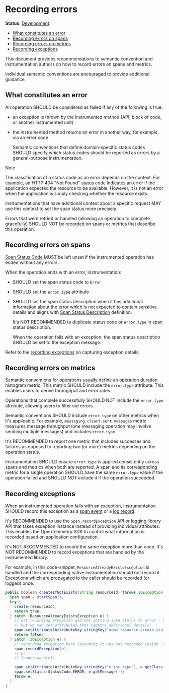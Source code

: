 <!--- Hugo front matter used to generate the website version of this page:
linkTitle: Recording errors
--->

# Recording errors

**Status**: [Development][DocumentStatus].

<!-- toc -->

- [What constitutes an error](#what-constitutes-an-error)
- [Recording errors on spans](#recording-errors-on-spans)
- [Recording errors on metrics](#recording-errors-on-metrics)
- [Recording exceptions](#recording-exceptions)

<!-- tocstop -->

This document provides recommendations to semantic convention and instrumentation authors
on how to record errors on spans and metrics.

Individual semantic conventions are encouraged to provide additional guidance.

## What constitutes an error

An operation SHOULD be considered as failed if any of the following is true:

- an exception is thrown by the instrumented method (API, block of code, or another instrumented unit)
- the instrumented method returns an error in another way, for example, via an error code

  Semantic conventions that define domain-specific status codes SHOULD specify
  which status codes should be reported as errors by a general-purpose instrumentation.

> [!NOTE]
>
> The classification of a status code as an error depends on the context.
> For example, an HTTP 404 "Not Found" status code indicates an error if the application
> expected the resource to be available. However, it is not an error when the
> application is simply checking whether the resource exists.
>
> Instrumentations that have additional context about a specific request MAY use
> this context to set the span status more precisely.

Errors that were retried or handled (allowing an operation to complete gracefully) SHOULD NOT
be recorded on spans or metrics that describe this operation.

## Recording errors on spans

[Span Status Code][SpanStatus] MUST be left unset if the instrumented operation has
ended without any errors.

When the operation ends with an error, instrumentation:

- SHOULD set the span status code to `Error`
- SHOULD set the [`error.type`](/docs/attributes-registry/error.md#error-type) attribute
- SHOULD set the span status description when it has additional information
  about the error which is not expected to contain sensitive details and aligns
  with [Span Status Description][SpanStatus] definition.

  It's NOT RECOMMENDED to duplicate status code or `error.type` in span status description.

  When the operation fails with an exception, the span status description SHOULD be set to
  the exception message.

Refer to the [recording exceptions](#recording-exceptions) on capturing exception
details.

## Recording errors on metrics

Semantic conventions for operations usually define an operation duration histogram
metric. This metric SHOULD include the `error.type` attribute. This enables users to derive
throughput and error rates.

Operations that complete successfully SHOULD NOT include the `error.type` attribute,
allowing users to filter out errors.

Semantic conventions SHOULD include `error.type` on other metrics when it's applicable.
For example, `messaging.client.sent.messages` metric measures message throughput (one
messaging operation may involve sending multiple messages) and includes `error.type`.

It's RECOMMENDED to report one metric that includes successes and failures as opposed
to reporting two (or more) metrics depending on the operation status.

Instrumentation SHOULD ensure `error.type` is applied consistently across spans
and metrics when both are reported. A span and its corresponding metric for a single
operation SHOULD have the same `error.type` value if the operation failed and SHOULD NOT
include it if the operation succeeded.

## Recording exceptions

When an instrumented operation fails with an exception, instrumentation SHOULD record
this exception as a [span event](/docs/exceptions/exceptions-spans.md) or a [log record](/docs/exceptions/exceptions-logs.md).

It's RECOMMENDED to use the `Span.recordException` API or logging library API that takes exception instance
instead of providing individual attributes. This enables the OpenTelemetry SDK to
control what information is recorded based on application configuration.

It's NOT RECOMMENDED to record the same exception more than once.
It's NOT RECOMMENDED to record exceptions that are handled by the instrumented library.

For example, in this code-snippet, `ResourceAlreadyExistsException` is handled and the corresponding
native instrumentation should not record it. Exceptions which are propagated
to the caller should be recorded (or logged) once.

```java
public boolean createIfNotExists(String resourceId) throws IOException {
  Span span = startSpan();
  try {
    create(resourceId);
    return true;
  } catch (ResourceAlreadyExistsException e) {
    // not recording exception and not setting span status to error - exception is handled
    // but we can set attributes that capture additional details
    span.setAttribute(AttributeKey.stringKey("acme.resource.create.status"), "already_exists");
    return false;
  } catch (IOException e) {
    // recording exception here (assuming it was not recorded inside `create` method)
    span.recordException(e);
    // or
    // logger.warn(e);

    span.setAttribute(AttributeKey.stringKey("error.type"), e.getClass().getCanonicalName())
    span.setStatus(StatusCode.ERROR, e.getMessage());
    throw e;
  }
}
```

[DocumentStatus]: https://opentelemetry.io/docs/specs/otel/document-status
[SpanStatus]: https://github.com/open-telemetry/opentelemetry-specification/tree/v1.40.0/specification/trace/api.md#set-status
